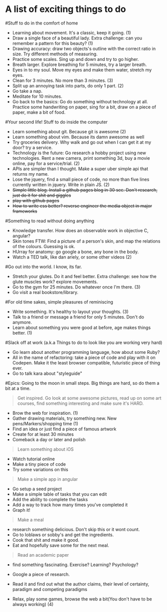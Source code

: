 # A list of exciting things to do
#Stuff to do in the comfort of home
- Learning about movement. It's a classic, keep it going. (1)
- Draw a single face of a beautiful lady. Extra challenge: can you remember a pattern for this beauty? (1)
- Drawing accuracy: draw two objects's outline with the correct ratio in size. Try different methods of measuring.
- Practice some scales. Sing up and down and try to go higher.
- Breath larger. Explore breathing for 5 minutes, try a larger breath.
- Eyes in to my soul. Move my eyes and make them water, stretch my eyes.
- Clean for 3 minutes. No more than 3 minutes. (3)
- Split up an annoying task into parts, do only 1 part. (2)
- Go take a nap.
- Meditate for 10 minutes. 
- Go back to the basics: Go do something without technology at all. Practice some handwriting on paper, sing for a bit, draw on a piece of paper, make a bit of food.

#Your second life! Stuff to do inside the computer
- Learn something about git. Because git is awesome (2)
- Learn something about vim. Because its damn awesome as well
- Try groceries delivery. Why walk and go out when I can get it at my door? try a service.
- Technology is the future: Go research a hobby project using new technologies. Rent a new camera, print something 3d, buy a movie online, pay for a service/trial. (2)
- APIs are simpler than I thought. Make a super uber simple api that returns my name.
- Lose the jquery, find a small piece of code, no more than five lines currently written in jquery. Write in plain JS. (2)
- ~~Simple little blog. Install a github pages blog in 30 sec. Don't research, just do it for shit and giggles~~
- ~~play with github pages~~
- ~~How to write css better? reverse engineer the media object in major frameworks~~

#Something to read without doing anything
- Knowledge transfer. How does an observable work in objective C, angular? 
- Skin tones FTW: Find a picture of a person's skin, and map the relations of the colours. Guessing is ok.
- HUrray for anatomy: go google a bone, any bone in the body.
- Watch a TED talk, like dan ariely, or some other videos (2)

#Go out into the world. I know, its far.
- Stretch your glutes. Do it and feel better. Extra challenge: see how the glute muscles work? explore movements.
- Go to the gym for 25 minutes. Do whatever once I'm there. (3)
- Go visit a real bookstore/library.

#For old time sakes, simple pleasures of reminiscing 
- Write something. It's healthy to layout your thoughts. (3)
- Talk to a friend or message a friend for only 5 minutes. Don't do anymore.
- Learn about something you were good at before, age makes things better. (1)

#Slack off at work (a.k.a Things to do to look like you are working very hard)
- Go learn about another programming language, how about some Ruby?
- All in the name of refactoring: take a piece of code and play with it on Codepen. 
  Make it the least browser compatible, futuristic piece of thing ever. 
- Go to talk kara about "styleguide"

#Epics: Going to the moon in small steps. Big things are hard, so do them a bit at a time.
> Get inspired. Go look at some awesome pictures, read up on some art courses, find something interesting and make sure it's HARD.
- Brow the web for inspiration. (1)
- Gather drawing materials, try something new. New pens/Markers/shopping time (1)
- Find an idea or just find a piece of famous artwork
- Create for at least 30 minutes
- Comeback a day or later and polish

> Learn something about iOS
- Watch tutorial online
- Make a tiny piece of code
- Try some variations on this

> Make a simple app in angular
- Go setup a seed project
- Make a simple table of tasks that you can edit
- Add the ability to complete the tasks
- Add a way to track how many times you've completed it
- Graph it!

> Make a meal
- research something delicious. Don't skip this or it wont count.
- Go to loblaws or sobby's and get the ingredients.
- Cook that shit and make it good.
- Eat and hopefully save some for the next meal.

> Read an academic paper
- find something fascinating. Exercise? Learning? Psychology?
- Google a piece of research.
- Read it and find out what the author claims, their level of certainty, paradigm and competing paradigms



- Relax, play some games, browse the web a bit(You don't have to be always working) (4)
